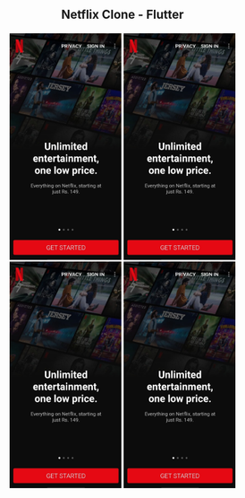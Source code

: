 ## <p align="center">Netflix Clone - Flutter</p>

<p align="center">
  <img src="screenshots/1.jpg" alt="Image 1" width="200"/>
  <img src="screenshots/1.jpg" alt="Image 1" width="200"/>
  <img src="screenshots/1.jpg" alt="Image 1" width="200"/>
  <img src="screenshots/1.jpg" alt="Image 1" width="200"/>
</p>
